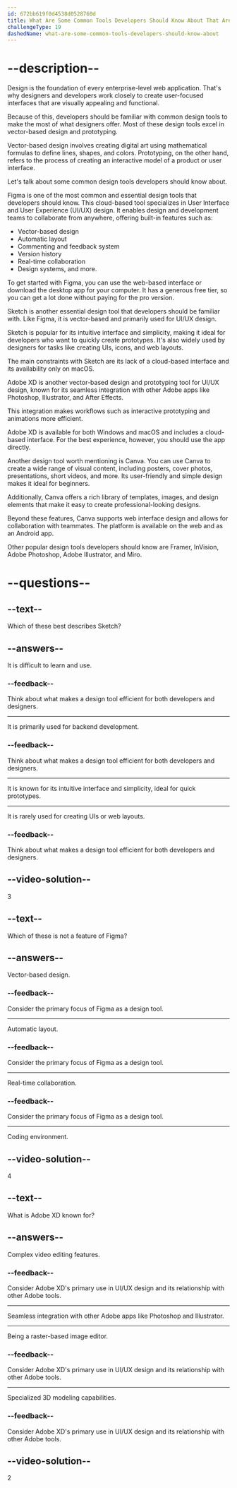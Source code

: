 ```yaml
---
id: 672bb619f0d4538d0528760d
title: What Are Some Common Tools Developers Should Know About That Are Used by Designers in the Industry?
challengeType: 19
dashedName: what-are-some-common-tools-developers-should-know-about
---
```


# --description--

Design is the foundation of every enterprise-level web application. That's why designers and developers work closely to create user-focused interfaces that are visually appealing and functional.

Because of this, developers should be familiar with common design tools to make the most of what designers offer. Most of these design tools excel in vector-based design and prototyping.

Vector-based design involves creating digital art using mathematical formulas to define lines, shapes, and colors. Prototyping, on the other hand, refers to the process of creating an interactive model of a product or user interface.

Let's talk about some common design tools developers should know about.

Figma is one of the most common and essential design tools that developers should know. This cloud-based tool specializes in User Interface and User Experience (UI/UX) design. It enables design and development teams to collaborate from anywhere, offering built-in features such as:

- Vector-based design
- Automatic layout
- Commenting and feedback system
- Version history
- Real-time collaboration
- Design systems, and more.

To get started with Figma, you can use the web-based interface or download the desktop app for your computer. It has a generous free tier, so you can get a lot done without paying for the pro version.

Sketch is another essential design tool that developers should be familiar with. Like Figma, it is vector-based and primarily used for UI/UX design.

Sketch is popular for its intuitive interface and simplicity, making it ideal for developers who want to quickly create prototypes. It's also widely used by designers for tasks like creating UIs, icons, and web layouts.

The main constraints with Sketch are its lack of a cloud-based interface and its availability only on macOS.

Adobe XD is another vector-based design and prototyping tool for UI/UX design, known for its seamless integration with other Adobe apps like Photoshop, Illustrator, and After Effects.

This integration makes workflows such as interactive prototyping and animations more efficient.

Adobe XD is available for both Windows and macOS and includes a cloud-based interface. For the best experience, however, you should use the app directly.

Another design tool worth mentioning is Canva. You can use Canva to create a wide range of visual content, including posters, cover photos, presentations, short videos, and more. Its user-friendly and simple design makes it ideal for beginners.

Additionally, Canva offers a rich library of templates, images, and design elements that make it easy to create professional-looking designs.

Beyond these features, Canva supports web interface design and allows for collaboration with teammates. The platform is available on the web and as an Android app.

Other popular design tools developers should know are Framer, InVision, Adobe Photoshop, Adobe Illustrator, and Miro.

# --questions--

## --text--

Which of these best describes Sketch?

## --answers--

It is difficult to learn and use.

### --feedback--

Think about what makes a design tool efficient for both developers and designers.

---

It is primarily used for backend development.

### --feedback--

Think about what makes a design tool efficient for both developers and designers.

---

It is known for its intuitive interface and simplicity, ideal for quick prototypes.

---

It is rarely used for creating UIs or web layouts.

### --feedback--

Think about what makes a design tool efficient for both developers and designers.

## --video-solution--

3

## --text--

Which of these is not a feature of Figma?

## --answers--

Vector-based design.

### --feedback--

Consider the primary focus of Figma as a design tool.

---

Automatic layout.

### --feedback--

Consider the primary focus of Figma as a design tool.

---

Real-time collaboration.

### --feedback--

Consider the primary focus of Figma as a design tool.

---

Coding environment.

## --video-solution--

4

## --text--

What is Adobe XD known for?

## --answers--

Complex video editing features.

### --feedback--

Consider Adobe XD's primary use in UI/UX design and its relationship with other Adobe tools.

---

Seamless integration with other Adobe apps like Photoshop and Illustrator.

---

Being a raster-based image editor.

### --feedback--

Consider Adobe XD's primary use in UI/UX design and its relationship with other Adobe tools.

---

Specialized 3D modeling capabilities.

### --feedback--

Consider Adobe XD's primary use in UI/UX design and its relationship with other Adobe tools.

## --video-solution--

2
